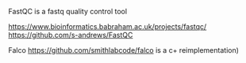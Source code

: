 FastQC is a fastq quality control tool

https://www.bioinformatics.babraham.ac.uk/projects/fastqc/
https://github.com/s-andrews/FastQC

Falco https://github.com/smithlabcode/falco
is a c+ reimplementation)


